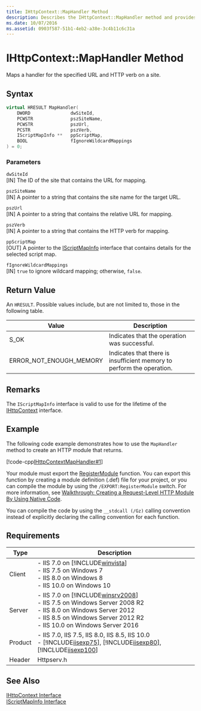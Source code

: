 ```yaml
---
title: IHttpContext::MapHandler Method
description: Describes the IHttpContext::MapHandler method and provides the method's syntax, parameters, return value, remarks, an example, and requirements.
ms.date: 10/07/2016
ms.assetid: 0903f587-51b1-4eb2-a38e-3c4b11c6c31a
---
```

# IHttpContext::MapHandler Method
Maps a handler for the specified URL and HTTP verb on a site.  
  
## Syntax  
  
```cpp  
virtual HRESULT MapHandler(  
    DWORD               dwSiteId,  
    PCWSTR              pszSiteName,  
    PCWSTR              pszUrl,  
    PCSTR               pszVerb,  
    IScriptMapInfo **   ppScriptMap,  
    BOOL                fIgnoreWildcardMappings  
) = 0;  
```  
  
### Parameters  
 `dwSiteId`  
 [IN] The ID of the site that contains the URL for mapping.  
  
 `pszSiteName`  
 [IN] A pointer to a string that contains the site name for the target URL.  
  
 `pszUrl`  
 [IN] A pointer to a string that contains the relative URL for mapping.  
  
 `pszVerb`  
 [IN] A pointer to a string that contains the HTTP verb for mapping.  
  
 `ppScriptMap`  
 [OUT] A pointer to the [IScriptMapInfo](../../web-development-reference/native-code-api-reference/iscriptmapinfo-interface.md) interface that contains details for the selected script map.  
  
 `fIgnoreWildcardMappings`  
 [IN] `true` to ignore wildcard mapping; otherwise, `false`.  
  
## Return Value  
 An `HRESULT`. Possible values include, but are not limited to, those in the following table.  
  
|Value|Description|  
|-----------|-----------------|  
|S_OK|Indicates that the operation was successful.|  
|ERROR_NOT_ENOUGH_MEMORY|Indicates that there is insufficient memory to perform the operation.|  
  
## Remarks  
 The `IScriptMapInfo` interface is valid to use for the lifetime of the [IHttpContext](../../web-development-reference/native-code-api-reference/ihttpcontext-interface.md) interface.  
  
## Example  
 The following code example demonstrates how to use the `MapHandler` method to create an HTTP module that returns.  
  
 [!code-cpp[IHttpContextMapHandler#1](../../../samples/snippets/cpp/VS_Snippets_IIS/IIS7/_New/IHttpContextMapHandler/cpp/IHttpContextMapHandler.cpp#1)]
  
 Your module must export the [RegisterModule](../../web-development-reference/native-code-api-reference/pfn-registermodule-function.md) function. You can export this function by creating a module definition (.def) file for your project, or you can compile the module by using the `/EXPORT:RegisterModule` switch. For more information, see [Walkthrough: Creating a Request-Level HTTP Module By Using Native Code](../../web-development-reference/native-code-development-overview/walkthrough-creating-a-request-level-http-module-by-using-native-code.md).  
  
 You can compile the code by using the `__stdcall (/Gz)` calling convention instead of explicitly declaring the calling convention for each function.  
  
## Requirements  
  
|Type|Description|  
|----------|-----------------|  
|Client|-   IIS 7.0 on [!INCLUDE[winvista](../../wmi-provider/includes/winvista-md.md)]<br />-   IIS 7.5 on Windows 7<br />-   IIS 8.0 on Windows 8<br />-   IIS 10.0 on Windows 10|  
|Server|-   IIS 7.0 on [!INCLUDE[winsrv2008](../../wmi-provider/includes/winsrv2008-md.md)]<br />-   IIS 7.5 on Windows Server 2008 R2<br />-   IIS 8.0 on Windows Server 2012<br />-   IIS 8.5 on Windows Server 2012 R2<br />-   IIS 10.0 on Windows Server 2016|  
|Product|-   IIS 7.0, IIS 7.5, IIS 8.0, IIS 8.5, IIS 10.0<br />-   [!INCLUDE[iisexp75](../../web-development-reference/native-code-api-reference/includes/iisexp75-md.md)], [!INCLUDE[iisexp80](../../web-development-reference/native-code-api-reference/includes/iisexp80-md.md)], [!INCLUDE[iisexp100](../../web-development-reference/native-code-api-reference/includes/iisexp100-md.md)]|  
|Header|Httpserv.h|  
  
## See Also  
 [IHttpContext Interface](../../web-development-reference/native-code-api-reference/ihttpcontext-interface.md)   
 [IScriptMapInfo Interface](../../web-development-reference/native-code-api-reference/iscriptmapinfo-interface.md)
